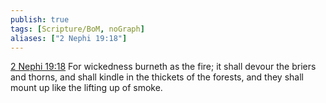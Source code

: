 ```yaml
---
publish: true
tags: [Scripture/BoM, noGraph]
aliases: ["2 Nephi 19:18"]
---
```

[2 Nephi 19:18](https://churchofjesuschrist.org/study/scriptures/bofm/2-ne/19?lang=eng&id=p18#p18) For wickedness burneth as the fire; it shall devour the briers and thorns, and shall kindle in the thickets of the forests, and they shall mount up like the lifting up of smoke.
